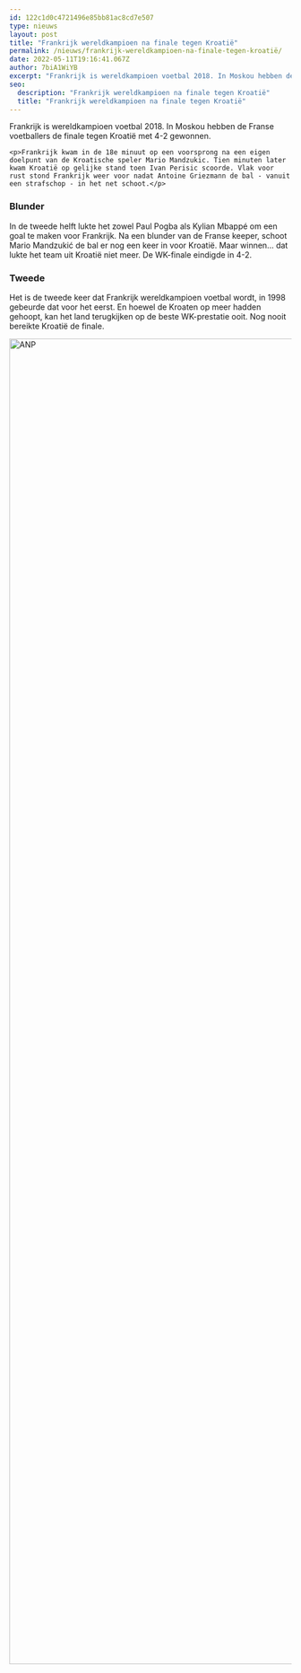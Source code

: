 ```yaml
---
id: 122c1d0c4721496e85bb81ac8cd7e507
type: nieuws
layout: post
title: "Frankrijk wereldkampioen na finale tegen Kroatië"
permalink: /nieuws/frankrijk-wereldkampioen-na-finale-tegen-kroatië/
date: 2022-05-11T19:16:41.067Z
author: 7biA1WiYB
excerpt: "Frankrijk is wereldkampioen voetbal 2018. In Moskou hebben de Franse voetballers de finale tegen Kroatië met 4-2 gewonnen.  "
seo:
  description: "Frankrijk wereldkampioen na finale tegen Kroatië"
  title: "Frankrijk wereldkampioen na finale tegen Kroatië"
---
```

Frankrijk is wereldkampioen voetbal 2018. In Moskou hebben de Franse voetballers de finale tegen Kroatië met 4-2 gewonnen.  

    <p>Frankrijk kwam in de 18e minuut op een voorsprong na een eigen doelpunt van de Kroatische speler Mario Mandzukic. Tien minuten later kwam Kroatië op gelijke stand toen Ivan Perisic scoorde. Vlak voor rust stond Frankrijk weer voor nadat Antoine Griezmann de bal - vanuit een strafschop - in het net schoot.</p>
<h3>Blunder</h3>
<p>In de tweede helft lukte het zowel Paul Pogba als Kylian Mbappé om een goal te maken voor Frankrijk. Na een blunder van de Franse keeper, schoot Mario Mandzukić de bal er nog een keer in voor Kroatië. Maar winnen... dat lukte het team uit Kroatië niet meer. De WK-finale eindigde in 4-2.</p>
<h3>Tweede</h3>
<p>Het is de tweede keer dat Frankrijk wereldkampioen voetbal wordt, in 1998 gebeurde dat voor het eerst. En hoewel de Kroaten op meer hadden gehoopt, kan het land terugkijken op de beste WK-prestatie ooit. Nog nooit bereikte Kroatië de finale.</p>
<p><div class="media media-element-container media-default"><div id="file-534017" class="file file-image file-image-jpeg">

        
  
  <div class="content">
    <img alt="ANP" title="Foto: ANP" height="2363" width="3543" class="media-element file-default" data-delta="1" src="https://7dagen.netlify.app/sites/default/files/ANP-58444832.jpg">  </div>

  
</div>
</div>  
